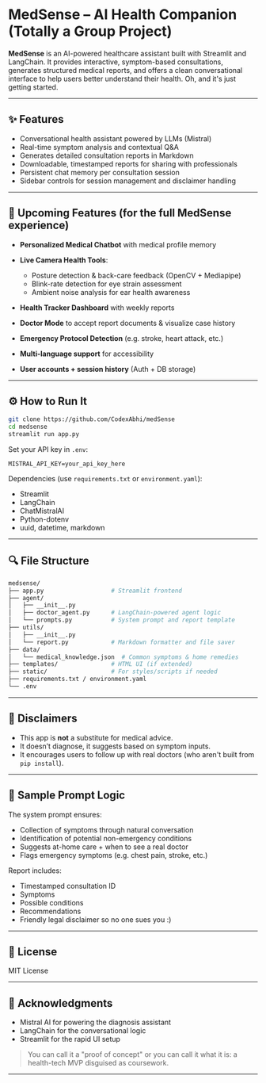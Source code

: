 # MedSense – AI Health Companion (Totally a Group Project)

**MedSense** is an AI-powered healthcare assistant built with Streamlit and LangChain. It provides interactive, symptom-based consultations, generates structured medical reports, and offers a clean conversational interface to help users better understand their health. Oh, and it's just getting started.

---

## ✨ Features

* Conversational health assistant powered by LLMs (Mistral)
* Real-time symptom analysis and contextual Q\&A
* Generates detailed consultation reports in Markdown
* Downloadable, timestamped reports for sharing with professionals
* Persistent chat memory per consultation session
* Sidebar controls for session management and disclaimer handling

---

## 🚀 Upcoming Features (for the full MedSense experience)

* **Personalized Medical Chatbot** with medical profile memory
* **Live Camera Health Tools**:

  * Posture detection & back-care feedback (OpenCV + Mediapipe)
  * Blink-rate detection for eye strain assessment
  * Ambient noise analysis for ear health awareness
* **Health Tracker Dashboard** with weekly reports
* **Doctor Mode** to accept report documents & visualize case history
* **Emergency Protocol Detection** (e.g. stroke, heart attack, etc.)
* **Multi-language support** for accessibility
* **User accounts + session history** (Auth + DB storage)

---

## ⚙️ How to Run It

```bash
git clone https://github.com/CodexAbhi/medSense
cd medsense
streamlit run app.py
```

Set your API key in `.env`:

```env
MISTRAL_API_KEY=your_api_key_here
```

Dependencies (use `requirements.txt` or `environment.yaml`):

* Streamlit
* LangChain
* ChatMistralAI
* Python-dotenv
* uuid, datetime, markdown

---

## 🔍 File Structure

```bash
medsense/
├── app.py                   # Streamlit frontend
├── agent/
│   ├── __init__.py
│   ├── doctor_agent.py      # LangChain-powered agent logic
│   └── prompts.py           # System prompt and report template
├── utils/
│   ├── __init__.py
│   └── report.py            # Markdown formatter and file saver
├── data/
│   └── medical_knowledge.json  # Common symptoms & home remedies
├── templates/               # HTML UI (if extended)
├── static/                  # For styles/scripts if needed
├── requirements.txt / environment.yaml
└── .env
```

---

## 🚨 Disclaimers

* This app is **not** a substitute for medical advice.
* It doesn’t diagnose, it suggests based on symptom inputs.
* It encourages users to follow up with real doctors (who aren't built from `pip install`).

---

## 💬 Sample Prompt Logic

The system prompt ensures:

* Collection of symptoms through natural conversation
* Identification of potential non-emergency conditions
* Suggests at-home care + when to see a real doctor
* Flags emergency symptoms (e.g. chest pain, stroke, etc.)

Report includes:

* Timestamped consultation ID
* Symptoms
* Possible conditions
* Recommendations
* Friendly legal disclaimer so no one sues you :)

---

## 💼 License

MIT License

---

## 🙏 Acknowledgments

* Mistral AI for powering the diagnosis assistant
* LangChain for the conversational logic
* Streamlit for the rapid UI setup

> You can call it a "proof of concept" or you can call it what it is: a health-tech MVP disguised as coursework.

---
